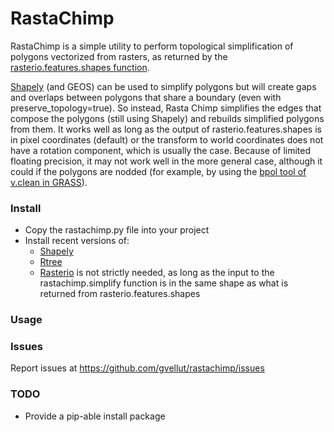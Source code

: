# RastaChimp

RastaChimp is a simple utility to perform topological simplification of polygons vectorized from rasters, as returned by the [rasterio.features.shapes function](https://mapbox.github.io/rasterio/topics/features.html). 

[Shapely](https://toblerity.org/shapely/manual.html) (and GEOS) can be used to simplify polygons but will create gaps and overlaps between   polygons that share a boundary (even with preserve_topology=true). So instead, Rasta Chimp simplifies the edges that compose the polygons (still using Shapely) and rebuilds simplified polygons from them. It works well as long as the output of rasterio.features.shapes is in pixel coordinates (default) or the transform to world coordinates does not have a rotation component, which is usually the case. Because of limited floating precision, it may not work well in the more general case, although it could if the polygons are nodded (for example, by using the [bpol tool of v.clean in GRASS](https://grass.osgeo.org/grass73/manuals/v.clean.html)).

### Install

- Copy the rastachimp.py file into your project
- Install recent versions of:
    - [Shapely](https://pypi.python.org/pypi/Shapely)
    - [Rtree](https://pypi.python.org/pypi/Rtree/)
    - [Rasterio](https://pypi.python.org/pypi/rasterio) is not strictly needed, as long as the input to the rastachimp.simplify function is in the same shape as what is returned from rasterio.features.shapes 

### Usage



### Issues

Report issues at https://github.com/gvellut/rastachimp/issues

### TODO

- Provide a pip-able install package

